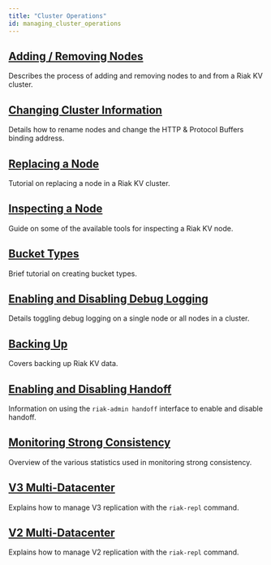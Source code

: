 ```yaml
---
title: "Cluster Operations"
id: managing_cluster_operations
---
```


[ops add remove node]: ./adding-removing-nodes.md
[ops change info]: ./changing-cluster-info.md
[ops replace node]: ./replacing-node.md
[ops inspect node]: ./inspecting-node.md
[ops bucket types]: ./bucket-types.md
[ops log]: ./logging.md
[ops backup]: ./backing-up.md
[ops handoff]: ./handoff.md
[ops strong consistency]: ./strong-consistency.md
[ops v3 mdc]: ./v3-multi-datacenter.md
[ops v2 mdc]: ./v2-multi-datacenter.md

## [Adding / Removing Nodes][ops add remove node]

Describes the process of adding and removing nodes to and from a Riak KV cluster.

## [Changing Cluster Information][ops change info]

Details how to rename nodes and change the HTTP & Protocol Buffers binding address.

## [Replacing a Node][ops replace node]

Tutorial on replacing a node in a Riak KV cluster.

## [Inspecting a Node][ops inspect node]

Guide on some of the available tools for inspecting a Riak KV node.

## [Bucket Types][ops bucket types]

Brief tutorial on creating bucket types.

## [Enabling and Disabling Debug Logging][ops log]

Details toggling debug logging on a single node or all nodes in a cluster.

## [Backing Up][ops backup]

Covers backing up Riak KV data.

## [Enabling and Disabling Handoff][ops handoff]

Information on using the `riak-admin handoff` interface to enable and disable handoff.

## [Monitoring Strong Consistency][ops strong consistency]

Overview of the various statistics used in monitoring strong consistency.

## [V3 Multi-Datacenter][ops v3 mdc]

Explains how to manage V3 replication with the `riak-repl` command.

## [V2 Multi-Datacenter][ops v2 mdc]

Explains how to manage V2 replication with the `riak-repl` command.
